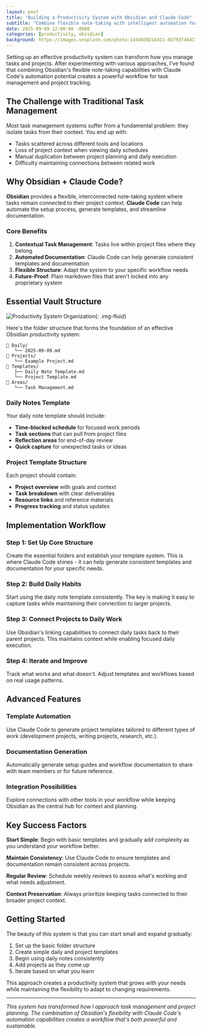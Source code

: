 ```yaml
---
layout: post
title: "Building a Productivity System with Obsidian and Claude Code"
subtitle: "Combine flexible note-taking with intelligent automation for better productivity"
date: 2025-09-09 12:00:00 -0800
categories: [productivity, obsidian]
background: https://images.unsplash.com/photo-1434030216411-0b793f4b4173?ixlib=rb-4.0.3&ixid=M3wxMjA3fDB8MHxwaG90by1wYWdlfHx8fGVufDB8fHx8fA%3D%3D&auto=format&fit=crop&w=2070&q=80
---
```


Setting up an effective productivity system can transform how you manage tasks and projects. After experimenting with various approaches, I've found that combining Obsidian's flexible note-taking capabilities with Claude Code's automation potential creates a powerful workflow for task management and project tracking.

## The Challenge with Traditional Task Management

Most task management systems suffer from a fundamental problem: they isolate tasks from their context. You end up with:

- Tasks scattered across different tools and locations
- Loss of project context when viewing daily schedules
- Manual duplication between project planning and daily execution
- Difficulty maintaining connections between related work

## Why Obsidian + Claude Code?

**Obsidian** provides a flexible, interconnected note-taking system where tasks remain connected to their project context. **Claude Code** can help automate the setup process, generate templates, and streamline documentation.

### Core Benefits

1. **Contextual Task Management**: Tasks live within project files where they belong
2. **Automated Documentation**: Claude Code can help generate consistent templates and documentation
3. **Flexible Structure**: Adapt the system to your specific workflow needs
4. **Future-Proof**: Plain markdown files that aren't locked into any proprietary system

## Essential Vault Structure

![Productivity System Organization](https://images.unsplash.com/photo-1519389950473-47ba0277781c?ixlib=rb-4.0.3&auto=format&fit=crop&w=1974&q=80){: .img-fluid}

Here's the folder structure that forms the foundation of an effective Obsidian productivity system:

```
📁 Daily/
   └── 2025-09-09.md
📁 Projects/
   └── Example Project.md
📁 Templates/
   ├── Daily Note Template.md
   └── Project Template.md
📁 Areas/
   └── Task Management.md
```

### Daily Notes Template

Your daily note template should include:

- **Time-blocked schedule** for focused work periods
- **Task sections** that can pull from project files
- **Reflection areas** for end-of-day review
- **Quick capture** for unexpected tasks or ideas

### Project Template Structure

Each project should contain:

- **Project overview** with goals and context
- **Task breakdown** with clear deliverables
- **Resource links** and reference materials
- **Progress tracking** and status updates

## Implementation Workflow

### Step 1: Set Up Core Structure
Create the essential folders and establish your template system. This is where Claude Code shines - it can help generate consistent templates and documentation for your specific needs.

### Step 2: Build Daily Habits
Start using the daily note template consistently. The key is making it easy to capture tasks while maintaining their connection to larger projects.

### Step 3: Connect Projects to Daily Work
Use Obsidian's linking capabilities to connect daily tasks back to their parent projects. This maintains context while enabling focused daily execution.

### Step 4: Iterate and Improve
Track what works and what doesn't. Adjust templates and workflows based on real usage patterns.

## Advanced Features

### Template Automation
Use Claude Code to generate project templates tailored to different types of work (development projects, writing projects, research, etc.).

### Documentation Generation
Automatically generate setup guides and workflow documentation to share with team members or for future reference.

### Integration Possibilities
Explore connections with other tools in your workflow while keeping Obsidian as the central hub for context and planning.

## Key Success Factors

**Start Simple**: Begin with basic templates and gradually add complexity as you understand your workflow better.

**Maintain Consistency**: Use Claude Code to ensure templates and documentation remain consistent across projects.

**Regular Review**: Schedule weekly reviews to assess what's working and what needs adjustment.

**Context Preservation**: Always prioritize keeping tasks connected to their broader project context.

## Getting Started

The beauty of this system is that you can start small and expand gradually:

1. Set up the basic folder structure
2. Create simple daily and project templates
3. Begin using daily notes consistently
4. Add projects as they come up
5. Iterate based on what you learn

This approach creates a productivity system that grows with your needs while maintaining the flexibility to adapt to changing requirements.

---

*This system has transformed how I approach task management and project planning. The combination of Obsidian's flexibility with Claude Code's automation capabilities creates a workflow that's both powerful and sustainable.*